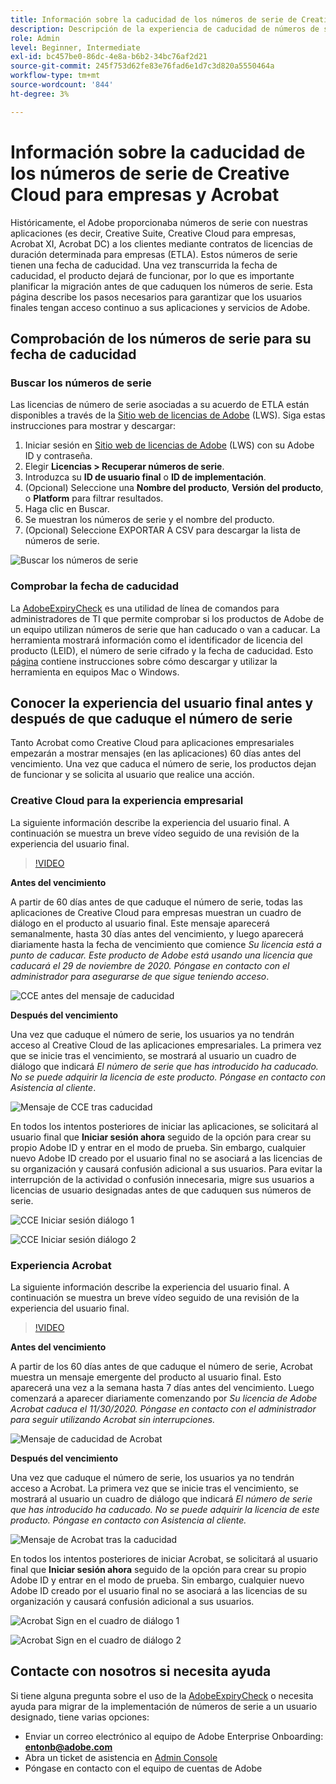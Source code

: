 ```yaml
---
title: Información sobre la caducidad de los números de serie de Creative Cloud para empresas y Acrobat
description: Descripción de la experiencia de caducidad de números de serie para Creative Cloud para empresas y Acrobat
role: Admin
level: Beginner, Intermediate
exl-id: bc457be0-86dc-4e8a-b6b2-34bc76af2d21
source-git-commit: 245f753d62fe83e76fad6e1d7c3d820a5550464a
workflow-type: tm+mt
source-wordcount: '844'
ht-degree: 3%

---
```


# Información sobre la caducidad de los números de serie de Creative Cloud para empresas y Acrobat

Históricamente, el Adobe proporcionaba números de serie con nuestras aplicaciones (es decir, Creative Suite, Creative Cloud para empresas, Acrobat XI, Acrobat DC) a los clientes mediante contratos de licencias de duración determinada para empresas (ETLA). Estos números de serie tienen una fecha de caducidad. Una vez transcurrida la fecha de caducidad, el producto dejará de funcionar, por lo que es importante planificar la migración antes de que caduquen los números de serie. Esta página describe los pasos necesarios para garantizar que los usuarios finales tengan acceso continuo a sus aplicaciones y servicios de Adobe.

## Comprobación de los números de serie para su fecha de caducidad

### Buscar los números de serie

Las licencias de número de serie asociadas a su acuerdo de ETLA están disponibles a través de la [Sitio web de licencias de Adobe](https://licensing.adobe.com/) (LWS). Siga estas instrucciones para mostrar y descargar:

1. Iniciar sesión en [Sitio web de licencias de Adobe](https://licensing.adobe.com/) (LWS) con su Adobe ID y contraseña.
1. Elegir **Licencias > Recuperar números de serie**.
1. Introduzca su **ID de usuario final** o **ID de implementación**.
1. (Opcional) Seleccione una **Nombre del producto**, **Versión del producto**, o **Platform** para filtrar resultados.
1. Haga clic en Buscar.
1. Se muestran los números de serie y el nombre del producto.
1. (Opcional) Seleccione EXPORTAR A CSV para descargar la lista de números de serie.

![Buscar los números de serie](assets/retrieveserialnumbers.png)

### Comprobar la fecha de caducidad

La [AdobeExpiryCheck](https://helpx.adobe.com/enterprise/kb/volume-license-expiration-check.html) es una utilidad de línea de comandos para administradores de TI que permite comprobar si los productos de Adobe de un equipo utilizan números de serie que han caducado o van a caducar. La herramienta mostrará información como el identificador de licencia del producto (LEID), el número de serie cifrado y la fecha de caducidad. Esto [página](https://helpx.adobe.com/enterprise/kb/volume-license-expiration-check.html) contiene instrucciones sobre cómo descargar y utilizar la herramienta en equipos Mac o Windows.

## Conocer la experiencia del usuario final antes y después de que caduque el número de serie

Tanto Acrobat como Creative Cloud para aplicaciones empresariales empezarán a mostrar mensajes (en las aplicaciones) 60 días antes del vencimiento. Una vez que caduca el número de serie, los productos dejan de funcionar y se solicita al usuario que realice una acción.

### Creative Cloud para la experiencia empresarial

La siguiente información describe la experiencia del usuario final. A continuación se muestra un breve vídeo seguido de una revisión de la experiencia del usuario final.

>[!VIDEO](https://video.tv.adobe.com/v/331746?hidetitle=true)

**Antes del vencimiento**

A partir de 60 días antes de que caduque el número de serie, todas las aplicaciones de Creative Cloud para empresas muestran un cuadro de diálogo en el producto al usuario final. Este mensaje aparecerá semanalmente, hasta 30 días antes del vencimiento, y luego aparecerá diariamente hasta la fecha de vencimiento que comience *Su licencia está a punto de caducar. Este producto de Adobe está usando una licencia que caducará el 29 de noviembre de 2020. Póngase en contacto con el administrador para asegurarse de que sigue teniendo acceso*.

![CCE antes del mensaje de caducidad](assets/cceexpiring.png)

**Después del vencimiento**

Una vez que caduque el número de serie, los usuarios ya no tendrán acceso al Creative Cloud de las aplicaciones empresariales. La primera vez que se inicie tras el vencimiento, se mostrará al usuario un cuadro de diálogo que indicará *El número de serie que has introducido ha caducado. No se puede adquirir la licencia de este producto. Póngase en contacto con Asistencia al cliente*.

![Mensaje de CCE tras caducidad](assets/cceafterexpire.png)

En todos los intentos posteriores de iniciar las aplicaciones, se solicitará al usuario final que **Iniciar sesión ahora** seguido de la opción para crear su propio Adobe ID y entrar en el modo de prueba. Sin embargo, cualquier nuevo Adobe ID creado por el usuario final no se asociará a las licencias de su organización y causará confusión adicional a sus usuarios. Para evitar la interrupción de la actividad o confusión innecesaria, migre sus usuarios a licencias de usuario designadas antes de que caduquen sus números de serie.

![CCE Iniciar sesión diálogo 1](assets/ccesignin1.png)

![CCE Iniciar sesión diálogo 2](assets/ccesignin2.png)

### Experiencia Acrobat

La siguiente información describe la experiencia del usuario final. A continuación se muestra un breve vídeo seguido de una revisión de la experiencia del usuario final.

>[!VIDEO](https://video.tv.adobe.com/v/331749?hidetitle=true)


**Antes del vencimiento**

A partir de los 60 días antes de que caduque el número de serie, Acrobat muestra un mensaje emergente del producto al usuario final. Esto aparecerá una vez a la semana hasta 7 días antes del vencimiento. Luego comenzará a aparecer diariamente comenzando por *Su licencia de Adobe Acrobat caduca el 11/30/2020. Póngase en contacto con el administrador para seguir utilizando Acrobat sin interrupciones.*

![Mensaje de caducidad de Acrobat](assets/acrobatexpiring.png)

**Después del vencimiento**

Una vez que caduque el número de serie, los usuarios ya no tendrán acceso a Acrobat. La primera vez que se inicie tras el vencimiento, se mostrará al usuario un cuadro de diálogo que indicará *El número de serie que has introducido ha caducado. No se puede adquirir la licencia de este producto. Póngase en contacto con Asistencia al cliente.*

![Mensaje de Acrobat tras la caducidad](assets/acrobatafterexpire.png)

En todos los intentos posteriores de iniciar Acrobat, se solicitará al usuario final que **Iniciar sesión ahora** seguido de la opción para crear su propio Adobe ID y entrar en el modo de prueba. Sin embargo, cualquier nuevo Adobe ID creado por el usuario final no se asociará a las licencias de su organización y causará confusión adicional a sus usuarios.

![Acrobat Sign en el cuadro de diálogo 1](assets/acrobatsignin1.png)

![Acrobat Sign en el cuadro de diálogo 2](assets/acrobatsignin2.png)

## Contacte con nosotros si necesita ayuda

Si tiene alguna pregunta sobre el uso de la [AdobeExpiryCheck](https://helpx.adobe.com/enterprise/kb/volume-license-expiration-check.html) o necesita ayuda para migrar de la implementación de números de serie a un usuario designado, tiene varias opciones:
* Enviar un correo electrónico al equipo de Adobe Enterprise Onboarding: **entonb@adobe.com**
* Abra un ticket de asistencia en [Admin Console](https://adminconsole.adobe.com/support)
* Póngase en contacto con el equipo de cuentas de Adobe
